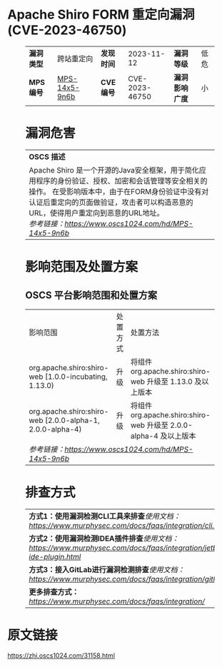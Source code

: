 # Apache Shiro FORM 重定向漏洞 (CVE-2023-46750)
<figure class="wp-block-table">
    <table>
        <tbody>
        <tr>
            <td><strong>漏洞类型</strong></td>
            <td>跨站重定向</td>
            <td><strong>发现时间</strong></td>
            <td>2023-11-12</td>
            <td><strong>漏洞等级</strong></td>
            <td>低危</td>
        </tr>
        <tr>
            <td><strong>MPS编号</strong></td>
            <td><a href="https://www.oscs1024.com/hd/MPS-14x5-9n6b">MPS-14x5-9n6b</a></td>
            <td><strong>CVE编号</strong></td>
            <td>CVE-2023-46750</td>
            <td><strong>漏洞影响广度</strong></td>
            <td>小</td>
        </tr>
        </tbody>
    </table>
</figure>


<figure class="wp-block-table">
    <h1 class="wp-block-heading">漏洞危害</h1>
    <table>
        <tbody>
        <tr>
            <td><strong>OSCS 描述</strong></td>
        </tr>
        <tr>
            <td>Apache Shiro 是一个开源的Java安全框架，用于简化应用程序的身份验证、授权、加密和会话管理等安全相关的操作。
在受影响版本中，由于在FORM身份验证中没有对认证后重定向的页面做验证，攻击者可以构造恶意的URL，使得用户重定向到恶意的URL地址。<br><em>参考链接：<a
                    href="https://www.oscs1024.com/hd/MPS-14x5-9n6b">https://www.oscs1024.com/hd/MPS-14x5-9n6b</a></em>
            </td>
        </tr>
        </tbody>
    </table>
</figure>


<figure class="wp-block-table alignleft">
    <h1 class="wp-block-heading">影响范围及处置方案</h1>
    <h2 class="wp-block-heading"><strong>OSCS</strong> <strong>平台影响范围和处置方案</strong></h2>
    <table>
        <tbody>
        <tr>
            <td>影响范围</td>
            <td>处置方式</td>
            <td>处置方法</td>
        </tr>
        <tr><td rowspan="1">org.apache.shiro:shiro-web [1.0.0-incubating, 1.13.0)</td><td>升级</td><td>将组件 org.apache.shiro:shiro-web 升级至 1.13.0 及以上版本</td></tr><tr><td rowspan="1">org.apache.shiro:shiro-web [2.0.0-alpha-1, 2.0.0-alpha-4)</td><td>升级</td><td>将组件 org.apache.shiro:shiro-web 升级至 2.0.0-alpha-4 及以上版本</td></tr>
        <tr>
            <td colspan="3"><em>参考链接：</em><em><a
                    href="https://www.oscs1024.com/hd/MPS-14x5-9n6b">https://www.oscs1024.com/hd/MPS-14x5-9n6b</a></em></td>
        </tr>
        </tbody>
    </table>
</figure>


<figure class="wp-block-table">
    <h1 class="wp-block-heading">排查方式</h1>
    <table>
        <tbody>
        <tr>
            <td><strong>方式1：使用漏洞检测CLI工具来排查</strong><em>使用文档：<a
                    href="https://www.murphysec.com/docs/faqs/integration/cli.html">https://www.murphysec.com/docs/faqs/integration/cli.html</a></em>
            </td>
        </tr>
        <tr>
            <td><strong>方式2：使用漏洞检测IDEA插件排查</strong><em>使用文档：<a
                    href="https://www.murphysec.com/docs/faqs/integration/jetbrains-ide-plugin.html">https://www.murphysec.com/docs/faqs/integration/jetbrains-ide-plugin.html</a></em>
            </td>
        </tr>
        <tr>
            <td><strong>方式3：接入GitLab进行漏洞检测排查</strong><em>使用文档：<a
                    href="https://www.murphysec.com/docs/faqs/integration/gitlab.html">https://www.murphysec.com/docs/faqs/integration/gitlab.html</a></em>
            </td>
        </tr>
        <tr>
            <td><strong>更多排查方式：</strong><em><a
                    href="https://www.murphysec.com/docs/faqs/integration/">https://www.murphysec.com/docs/faqs/integration/</a></em>
            </td>
        </tr>
        </tbody>
    </table>
</figure>
<h1>原文链接</h1>
<p><a href="https://zhi.oscs1024.com/31158.html">https://zhi.oscs1024.com/31158.html</a></p>